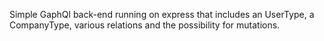  Simple GaphQl back-end running on express that includes an UserType, a CompanyType, various relations and the possibility for mutations. 
